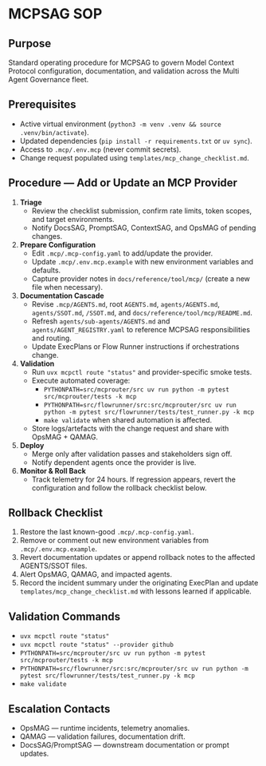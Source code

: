 # MCPSAG SOP

## Purpose
Standard operating procedure for MCPSAG to govern Model Context Protocol configuration, documentation, and validation across the Multi Agent Governance fleet.

## Prerequisites
- Active virtual environment (`python3 -m venv .venv && source .venv/bin/activate`).
- Updated dependencies (`pip install -r requirements.txt` or `uv sync`).
- Access to `.mcp/.env.mcp` (never commit secrets).
- Change request populated using `templates/mcp_change_checklist.md`.

## Procedure — Add or Update an MCP Provider
1. **Triage**
   - Review the checklist submission, confirm rate limits, token scopes, and target environments.
   - Notify DocsSAG, PromptSAG, ContextSAG, and OpsMAG of pending changes.
2. **Prepare Configuration**
   - Edit `.mcp/.mcp-config.yaml` to add/update the provider.
   - Update `.mcp/.env.mcp.example` with new environment variables and defaults.
   - Capture provider notes in `docs/reference/tool/mcp/` (create a new file when necessary).
3. **Documentation Cascade**
   - Revise `.mcp/AGENTS.md`, root `AGENTS.md`, `agents/AGENTS.md`, `agents/SSOT.md`, `/SSOT.md`, and `docs/reference/tool/mcp/README.md`.
   - Refresh `agents/sub-agents/AGENTS.md` and `agents/AGENT_REGISTRY.yaml` to reference MCPSAG responsibilities and routing.
   - Update ExecPlans or Flow Runner instructions if orchestrations change.
4. **Validation**
   - Run `uvx mcpctl route "status"` and provider-specific smoke tests.
   - Execute automated coverage:
     - `PYTHONPATH=src/mcprouter/src uv run python -m pytest src/mcprouter/tests -k mcp`
     - `PYTHONPATH=src/flowrunner/src:src/mcprouter/src uv run python -m pytest src/flowrunner/tests/test_runner.py -k mcp`
     - `make validate` when shared automation is affected.
   - Store logs/artefacts with the change request and share with OpsMAG + QAMAG.
5. **Deploy**
   - Merge only after validation passes and stakeholders sign off.
   - Notify dependent agents once the provider is live.
6. **Monitor & Roll Back**
   - Track telemetry for 24 hours. If regression appears, revert the configuration and follow the rollback checklist below.

## Rollback Checklist
1. Restore the last known-good `.mcp/.mcp-config.yaml`.
2. Remove or comment out new environment variables from `.mcp/.env.mcp.example`.
3. Revert documentation updates or append rollback notes to the affected AGENTS/SSOT files.
4. Alert OpsMAG, QAMAG, and impacted agents.
5. Record the incident summary under the originating ExecPlan and update `templates/mcp_change_checklist.md` with lessons learned if applicable.

## Validation Commands
- `uvx mcpctl route "status"`
- `uvx mcpctl route "status" --provider github`
- `PYTHONPATH=src/mcprouter/src uv run python -m pytest src/mcprouter/tests -k mcp`
- `PYTHONPATH=src/flowrunner/src:src/mcprouter/src uv run python -m pytest src/flowrunner/tests/test_runner.py -k mcp`
- `make validate`

## Escalation Contacts
- OpsMAG — runtime incidents, telemetry anomalies.
- QAMAG — validation failures, documentation drift.
- DocsSAG/PromptSAG — downstream documentation or prompt updates.
